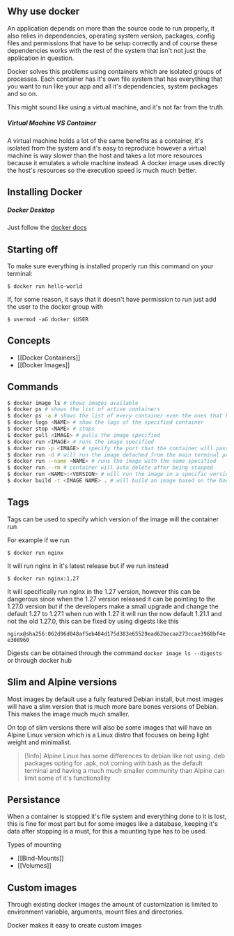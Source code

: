 
## Why use docker

An application depends on more than the source code to run properly, it also relies in dependencies, operating system version, packages, config files and permissions that have to be setup correctly and of course these dependencies works with the rest of the system that isn't not just the application in question.

Docker solves this problems using containers which are isolated groups of processes. Each container has it's own file system that has everything that you want to run like your app and all it's dependencies, system packages and so on.

This might sound like using a virtual machine, and it's not far from the truth.

##### Virtual Machine VS Container

A virtual machine holds a lot of the same benefits as a container, it's isolated from the system and it's easy to reproduce however a virtual machine is way slower than the host and takes a lot more resources because it emulates a whole machine instead. A docker image uses directly the host's resources so the execution speed is much much better.

## Installing Docker

##### Docker Desktop

Just follow the [docker docs](https://docs.docker.com/get-started/get-docker/)

## Starting off

To make sure everything is installed properly run this command on your terminal:

`$ docker run hello-world`

If, for some reason, it says that it doesn't have permission to run just add the user to the docker group with

`$ usermod -aG docker $USER`

## Concepts

- [[Docker Containers]]
- [[Docker Images]]

## Commands

```sh
$ docker image ls # shows images available
$ docker ps # shows the list of active containers
$ docker ps -a # shows the list of every container even the ones that have ended
$ docker logs <NAME> # show the logs of the specified container
$ docker stop <NAME> # stops
$ docker pull <IMAGE> # pulls the image specified
$ docker run <IMAGE> # runs the image specified
$ docker run -p <IMAGE> # specify the port that the container will pass through
$ docker run -d # will run the image detached from the main terminal process
$ docker run --name <NAME> # runs the image with the name specified
$ docker run --rm # container will auto delete after being stopped
$ docker run <NAME>:<VERSION> # will run the image in a specific version
$ docker build -t <IMAGE NAME> . # will build an image based on the Dockerfile
```

## Tags

Tags can be used to specify which version of the image will the container run

For example if we run 

`$ docker run nginx` 

It will run nginx in it's latest release but if we run instead

`$ docker run nginx:1.27`

It will specifically run nginx in the 1.27 version, however this can be dangerous since when the 1.27 version released it can be pointing to the 1.27.0 version but if the developers make a small upgrade and change the default 1.27 to 1.27.1 when run with 1.27 it will run the now default 1.21.1 and not the old 1.27.0, this can be fixed by using digests like this 

`nginx@sha256:062d96d048af5eb484d175d383e65529ead62becaa273ccae3968bf4ee308960`

Digests can be obtained through the command `docker image ls --digests` or through docker hub

## Slim and Alpine versions

Most images by default use a fully featured Debian install, but most images will have a slim version that is much more bare bones versions of Debian. This makes the image much much smaller.

On top of slim versions there will also be some images that will have an Alpine Linux version which is a Linux distro that focuses on being light weight and minimalist.

>[!info]
>Alpine Linux has some differences to debian like not using .deb packages opting for .apk, not coming with bash as the default terminal and having a much much smaller community than Alpine can limit some of it's functionallity

## Persistance

When a container is stopped it's file system and everything done to it is lost, this is fine for most part but for some images like a database, keeping it's data after stopping is a must, for this a mounting type has to be used.

Types of mounting
- [[Bind-Mounts]]
- [[Volumes]]

## Custom images

Through existing docker images the amount of customization is limited to environment variable, arguments, mount files and directories.

Docker makes it easy to create custom images